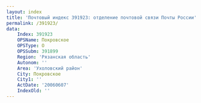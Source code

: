 ```yaml
---
layout: index
title: 'Почтовый индекс 391923: отделение почтовой связи Почты России'
permalink: /391923/
data:
    Index: 391923
    OPSName: Покровское
    OPSType: О
    OPSSubm: 391899
    Region: 'Рязанская область'
    Autonom: ''
    Area: 'Ухоловский район'
    City: Покровское
    City1: ''
    ActDate: '20060607'
    IndexOld: ''
---
```

